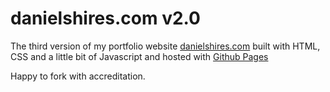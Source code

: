 <div align="left">
</div>
<h1 align="left">
  danielshires.com v2.0
</h1>
<p align="left">
  The third version of my portfolio website <a href="https://danielshires.com" target="_blank">danielshires.com</a> built with HTML, CSS and a little bit of Javascript</a> and hosted with <a href="https://pages.github.com" target="_blank">Github Pages</a>

Happy to fork with accreditation.

